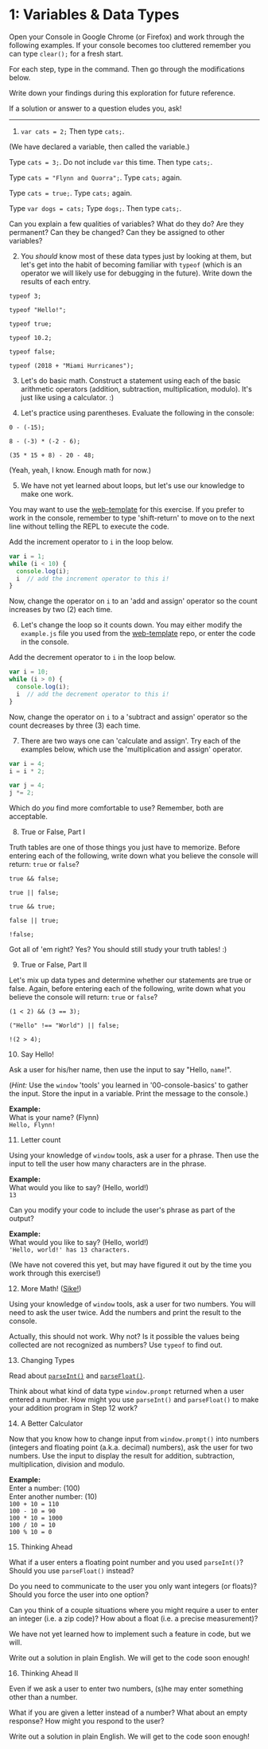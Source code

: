# 1: Variables & Data Types

Open your Console in Google Chrome (or Firefox) and work through the following examples. If your console becomes too cluttered remember you can type `clear();` for a fresh start.

For each step, type in the command. Then go through the modifications below.

Write down your findings during this exploration for future reference.

If a solution or answer to a question eludes you, ask!

---

1. `var cats = 2;` Then type `cats;`.

  (We have declared a variable, then called the variable.)

  Type `cats = 3;`. Do not include `var` this time. Then type `cats;`.

  Type `cats = "Flynn and Quorra";`. Type `cats;` again.

  Type `cats = true;`. Type `cats;` again.

  Type `var dogs = cats;` Type `dogs;`. Then type `cats;`.

  Can you explain a few qualities of variables? What do they do? Are they permanent? Can they be changed? Can they be assigned to other variables?

2. You *should* know most of these data types just by looking at them, but let's get into the habit of becoming familiar with `typeof` (which is an operator we will likely use for debugging in the future). Write down the results of each entry.

  `typeof 3;`

  `typeof "Hello!";`

  `typeof true;`

  `typeof 10.2;`

  `typeof false;`

  `typeof (2018 + "Miami Hurricanes");`

3. Let's do basic math. Construct a statement using each of the basic arithmetic operators (addition, subtraction, multiplication, modulo). It's just like using a calculator. :)

4. Let's practice using parentheses. Evaluate the following in the console:

  `0 - (-15);`

  `8 - (-3) * (-2 - 6);`

  `(35 * 15 + 8) - 20 - 48;`

  (Yeah, yeah, I know. Enough math for now.)

5. We have not yet learned about loops, but let's use our knowledge to make one work.

  You may want to use the [web-template](https://github.com/umiami-js/web-template) for this exercise. If you prefer to work in the console, remember to type  'shift-return' to move on to the next line without telling the REPL to execute the code.

  Add the increment operator to `i` in the loop below.

  ```javascript
  var i = 1;
  while (i < 10) {
    console.log(i);
    i  // add the increment operator to this i!
  }
  ```

  Now, change the operator on `i` to an 'add and assign' operator so the count increases by two (2) each time.

6. Let's change the loop so it counts down. You may either modify the `example.js` file you used from the [web-template](https://github.com/umiami-js/web-template) repo, or enter the code in the console.

  Add the decrement operator to `i` in the loop below.

  ```javascript
  var i = 10;
  while (i > 0) {
    console.log(i);
    i  // add the decrement operator to this i!
  }
  ```

  Now, change the operator on `i` to a 'subtract and assign' operator so the count decreases by three (3) each time.

7. There are two ways one can 'calculate and assign'. Try each of the examples below, which use the 'multiplication and assign' operator.

  ```javascript
  var i = 4;
  i = i * 2;

  var j = 4;
  j *= 2;
  ```

  Which do *you* find more comfortable to use? Remember, both are acceptable.

8. True or False, Part I

  Truth tables are one of those things you just have to memorize. Before entering each of the following, write down what you believe the console will return: `true` or `false`?

  `true && false;`

  `true || false;`

  `true && true;`

  `false || true;`

  `!false;`

  Got all of 'em right? Yes? You should still study your truth tables! :)

9. True or False, Part II

  Let's mix up data types and determine whether our statements are true or false. Again, before entering each of the following, write down what you believe the console will return: `true` or `false`?

  `(1 < 2) && (3 == 3);`

  `("Hello" !== "World") || false;`

  `!(2 > 4);`

10. Say Hello!

  Ask a user for his/her name, then use the input to say "Hello, `name`!".

  (*Hint:* Use the `window` 'tools' you learned in '00-console-basics' to gather the input. Store the input in a variable. Print the message to the console.)

  **Example:**<br/>
  What is your name? (Flynn)<br/>
  `Hello, Flynn!`

11. Letter count

  Using your knowledge of `window` tools, ask a user for a phrase. Then use the input to tell the user how many characters are in the phrase.

  **Example:**<br/>
  What would you like to say? (Hello, world!)<br/>
  `13`

  Can you modify your code to include the user's phrase as part of the output?

  **Example:**</br>
  What would you like to say? (Hello, world!)<br/>
  `'Hello, world!' has 13 characters.`

  (We have not covered this yet, but may have figured it out by the time you work through this exercise!)

12. More Math! ([Sike!](https://www.urbandictionary.com/define.php?term=sike))

  Using your knowledge of `window` tools, ask a user for two numbers. You will need to ask the user twice. Add the numbers and print the result to the console.

  Actually, this should not work. Why not? Is it possible the values being collected are not recognized as numbers? Use `typeof` to find out.

13. Changing Types

  Read about [`parseInt()`](https://developer.mozilla.org/en-US/docs/Web/JavaScript/Reference/Global_Objects/parseInt) and [`parseFloat()`](https://developer.mozilla.org/en-US/docs/Web/JavaScript/Reference/Global_Objects/parseFloat).

  Think about what kind of data type  `window.prompt` returned when a user entered a number. How might you use `parseInt()` and `parseFloat()` to make your addition program in Step 12 work?

14. A Better Calculator

  Now that you know how to change input from `window.prompt()` into numbers (integers and floating point (a.k.a. decimal) numbers), ask the user for two numbers. Use the input to display the result for addition, subtraction, multiplication, division and modulo.

  **Example:**<br/>
  Enter a number: (100)<br/>
  Enter another number: (10)<br/>
  `100 + 10 = 110`<br/>
  `100 - 10 = 90`<br/>
  `100 * 10 = 1000`<br/>
  `100 / 10 = 10`<br/>
  `100 % 10 = 0`

15. Thinking Ahead

  What if a user enters a floating point number and you used `parseInt()`? Should you use `parseFloat()` instead?

  Do you need to communicate to the user you only want integers (or floats)? Should you force the user into one option?

  Can you think of a couple situations where you might require a user to enter an integer (i.e. a zip code)? How about a float (i.e. a precise measurement)?

  We have not yet learned how to implement such a feature in code, but we will.

  Write out a solution in plain English. We will get to the code soon enough!

16. Thinking Ahead II

  Even if we ask a user to enter two numbers, (s)he may enter something other than a number.

  What if you are given a letter instead of a number? What about an empty response? How might you respond to the user?

  Write out a solution in plain English. We will get to the code soon enough!
